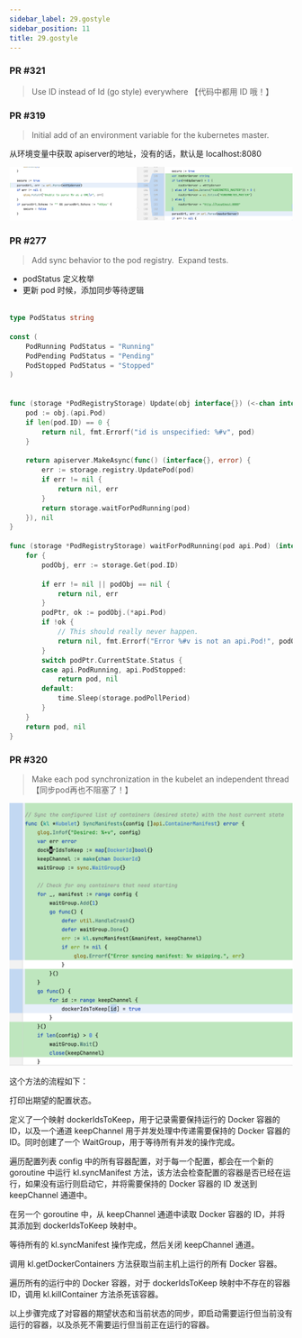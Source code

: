 ```yaml
---
sidebar_label: 29.gostyle
sidebar_position: 11
title: 29.gostyle
---
```


### PR #321
> Use ID instead of Id (go style) everywhere 【代码中都用 ID 哦！】

### PR #319
> Initial add of an environment variable for the kubernetes master.

从环境变量中获取 apiserver的地址，没有的话，默认是 localhost:8080

![](https://raw.githubusercontent.com/mouuii/picture/master/%E6%88%AA%E5%B1%8F2023-05-12%20%E4%B8%8B%E5%8D%884.34.30.png)

### PR #277
> Add sync behavior to the pod registry.  Expand tests.

- podStatus 定义枚举
- 更新 pod 时候，添加同步等待逻辑

```go

type PodStatus string

const (
	PodRunning PodStatus = "Running"
	PodPending PodStatus = "Pending"
	PodStopped PodStatus = "Stopped"
)


func (storage *PodRegistryStorage) Update(obj interface{}) (<-chan interface{}, error) {
	pod := obj.(api.Pod)
	if len(pod.ID) == 0 {
		return nil, fmt.Errorf("id is unspecified: %#v", pod)
	}

	return apiserver.MakeAsync(func() (interface{}, error) {
		err := storage.registry.UpdatePod(pod)
		if err != nil {
			return nil, err
		}
		return storage.waitForPodRunning(pod)
	}), nil
}

func (storage *PodRegistryStorage) waitForPodRunning(pod api.Pod) (interface{}, error) {
	for {
		podObj, err := storage.Get(pod.ID)

		if err != nil || podObj == nil {
			return nil, err
		}
		podPtr, ok := podObj.(*api.Pod)
		if !ok {
			// This should really never happen.
			return nil, fmt.Errorf("Error %#v is not an api.Pod!", podObj)
		}
		switch podPtr.CurrentState.Status {
		case api.PodRunning, api.PodStopped:
			return pod, nil
		default:
			time.Sleep(storage.podPollPeriod)
		}
	}
	return pod, nil
}

```

### PR #320
>Make each pod synchronization in the kubelet an independent thread 【同步pod再也不阻塞了！】


![](https://raw.githubusercontent.com/mouuii/picture/master/%E6%88%AA%E5%B1%8F2023-05-12%20%E4%B8%8B%E5%8D%884.49.08.png)

这个方法的流程如下：

打印出期望的配置状态。

定义了一个映射 dockerIdsToKeep，用于记录需要保持运行的 Docker 容器的 ID，以及一个通道 keepChannel 用于并发处理中传递需要保持的 Docker 容器的 ID。同时创建了一个 WaitGroup，用于等待所有并发的操作完成。

遍历配置列表 config 中的所有容器配置，对于每一个配置，都会在一个新的 goroutine 中运行 kl.syncManifest 方法，该方法会检查配置的容器是否已经在运行，如果没有运行则启动它，并将需要保持的 Docker 容器的 ID 发送到 keepChannel 通道中。

在另一个 goroutine 中，从 keepChannel 通道中读取 Docker 容器的 ID，并将其添加到 dockerIdsToKeep 映射中。

等待所有的 kl.syncManifest 操作完成，然后关闭 keepChannel 通道。

调用 kl.getDockerContainers 方法获取当前主机上运行的所有 Docker 容器。

遍历所有的运行中的 Docker 容器，对于 dockerIdsToKeep 映射中不存在的容器 ID，调用 kl.killContainer 方法杀死该容器。

以上步骤完成了对容器的期望状态和当前状态的同步，即启动需要运行但当前没有运行的容器，以及杀死不需要运行但当前正在运行的容器。